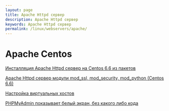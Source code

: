 ```yaml
---
layout: page
title: Apache Httpd сервер
description: Apache Httpd сервер
keywords: Apache Httpd сервер
permalink: /linux/webservers/apache/
---
```


# Apache Centos

[Инсталляция Apache Httpd сервер на Centos 6.6 из пакетов](/linux/webservers/apache/install/)

[Apache Httpd сервер модули mod_ssl, mod_security, mod_python (Centos 6.6)](/linux/webservers/apache/mods/)

[Настройка виртуальных хостов](/linux/webservers/apache/virtual-hosts/)

[PHPMyAdmin показывает белый экран, без какого либо кода](/linux/webservers/apache/phpmyadmin/)

